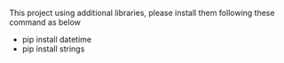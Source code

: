 This project using additional libraries, please install them following these command as below
 - pip install datetime
 - pip install strings
